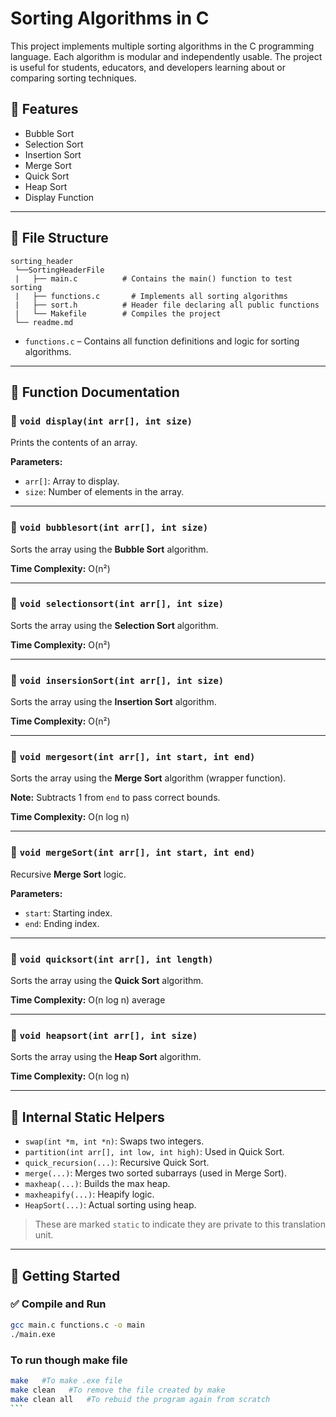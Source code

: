 # Sorting Algorithms in C

This project implements multiple sorting algorithms in the C programming language. Each algorithm is modular and independently usable. The project is useful for students, educators, and developers learning about or comparing sorting techniques.

## 🔧 Features

- Bubble Sort
- Selection Sort
- Insertion Sort
- Merge Sort
- Quick Sort
- Heap Sort
- Display Function

---

## 📁 File Structure

```
sorting_header
 └──SortingHeaderFile
 |   ├── main.c          # Contains the main() function to test sorting
 |   ├── functions.c       # Implements all sorting algorithms
 |   ├── sort.h          # Header file declaring all public functions
 |   └── Makefile        # Compiles the project
 └── readme.md
```

- `functions.c` – Contains all function definitions and logic for sorting algorithms.

---

## 📌 Function Documentation

### 🔹 `void display(int arr[], int size)`

Prints the contents of an array.

**Parameters:**

- `arr[]`: Array to display.
- `size`: Number of elements in the array.

---

### 🔹 `void bubblesort(int arr[], int size)`

Sorts the array using the **Bubble Sort** algorithm.

**Time Complexity:** O(n²)

---

### 🔹 `void selectionsort(int arr[], int size)`

Sorts the array using the **Selection Sort** algorithm.

**Time Complexity:** O(n²)

---

### 🔹 `void insersionSort(int arr[], int size)`

Sorts the array using the **Insertion Sort** algorithm.

**Time Complexity:** O(n²)

---

### 🔹 `void mergesort(int arr[], int start, int end)`

Sorts the array using the **Merge Sort** algorithm (wrapper function).

**Note:** Subtracts 1 from `end` to pass correct bounds.

**Time Complexity:** O(n log n)

---

### 🔹 `void mergeSort(int arr[], int start, int end)`

Recursive **Merge Sort** logic.

**Parameters:**

- `start`: Starting index.
- `end`: Ending index.

---

### 🔹 `void quicksort(int arr[], int length)`

Sorts the array using the **Quick Sort** algorithm.

**Time Complexity:** O(n log n) average

---

### 🔹 `void heapsort(int arr[], int size)`

Sorts the array using the **Heap Sort** algorithm.

**Time Complexity:** O(n log n)

---

## 🧩 Internal Static Helpers

- `swap(int *m, int *n)`: Swaps two integers.
- `partition(int arr[], int low, int high)`: Used in Quick Sort.
- `quick_recursion(...)`: Recursive Quick Sort.
- `merge(...)`: Merges two sorted subarrays (used in Merge Sort).
- `maxheap(...)`: Builds the max heap.
- `maxheapify(...)`: Heapify logic.
- `HeapSort(...)`: Actual sorting using heap.

> These are marked `static` to indicate they are private to this translation unit.

---

## 🚀 Getting Started

### ✅ Compile and Run

```bash
gcc main.c functions.c -o main
./main.exe
```

### To run though make file

````bash
make   #To make .exe file
make clean   #To remove the file created by make
make clean all   #To rebuid the program again from scratch
```

````

